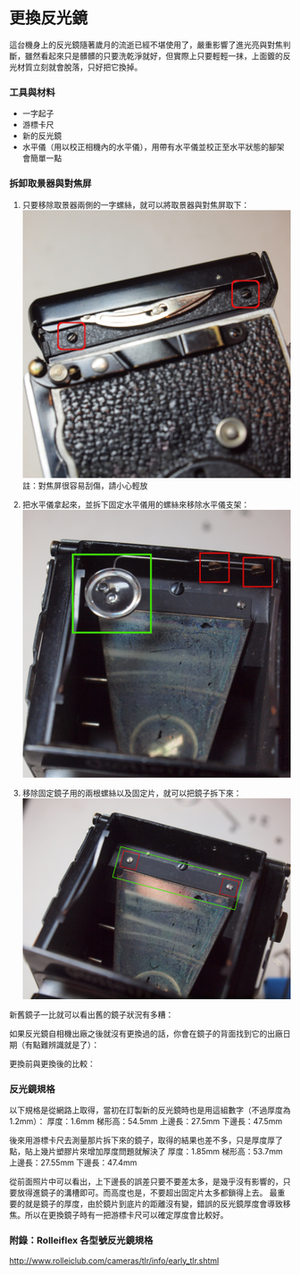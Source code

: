 # 更換反光鏡
這台機身上的反光鏡隨著歲月的流逝已經不堪使用了，嚴重影響了進光亮與對焦判斷，雖然看起來只是髒髒的只要洗乾淨就好，但實際上只要輕輕一抹，上面鍍的反光材質立刻就會脫落，只好把它換掉。

### 工具與材料
* 一字起子
* 游標卡尺
* 新的反光鏡
* 水平儀（用以校正相機內的水平儀），用帶有水平儀並校正至水平狀態的腳架會簡單一點

### 拆卸取景器與對焦屏
1. 只要移除取景器兩側的一字螺絲，就可以將取景器與對焦屏取下：
![取景器固定螺絲](../images/P1190574.JPG)
註：對焦屏很容易刮傷，請小心輕放

2. 把水平儀拿起來，並拆下固定水平儀用的螺絲來移除水平儀支架：
![水平儀與支架](../images/P1190576.JPG)

3. 移除固定鏡子用的兩根螺絲以及固定片，就可以把鏡子拆下來：
![反光鏡固定片](../images/P1190577.JPG)

新舊鏡子一比就可以看出舊的鏡子狀況有多糟：


如果反光鏡自相機出廠之後就沒有更換過的話，你會在鏡子的背面找到它的出廠日期（有點難辨識就是了）：

更換前與更換後的比較：

### 反光鏡規格
以下規格是從網路上取得，當初在訂製新的反光鏡時也是用這組數字（不過厚度為1.2mm）：
厚度：1.6mm
梯形高：54.5mm
上邊長：27.5mm
下邊長：47.5mm

後來用游標卡尺去測量那片拆下來的鏡子，取得的結果也差不多，只是厚度厚了點，貼上幾片塑膠片來增加厚度問題就解決了
厚度：1.85mm
梯形高：53.7mm
上邊長：27.55mm
下邊長：47.4mm

從前面照片中可以看出，上下邊長的誤差只要不要差太多，是幾乎沒有影響的，只要放得進鏡子的溝槽即可。而高度也是，不要超出固定片太多都鎖得上去。
最重要的就是鏡子的厚度，由於鏡片到底片的距離沒有變，錯誤的反光鏡厚度會導致移焦。所以在更換鏡子時有一把游標卡尺可以確定厚度會比較好。

### 附錄：Rolleiflex 各型號反光鏡規格

http://www.rolleiclub.com/cameras/tlr/info/early_tlr.shtml